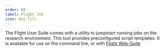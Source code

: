 ```yaml
---
order: 80
label: Flight Job
icon: dot-fill
---
```


The Flight User Suite comes with a utility to jumpstart running jobs on the research environment. This tool provides preconfigured script templates. It is available for use on the command line, or with [Flight Web-Suite](/flight_environment_usage/flight_web_suite/)